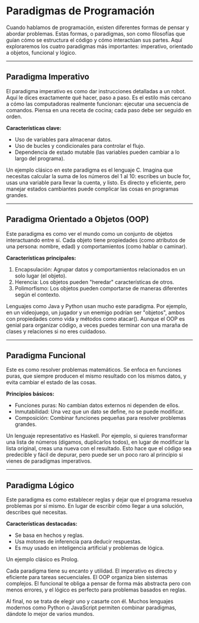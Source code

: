 # Paradigmas de Programación

Cuando hablamos de programación, existen diferentes formas de pensar y abordar problemas. Estas formas, o paradigmas, son como filosofías que guían cómo se estructura el código y cómo interactúan sus partes. Aquí exploraremos los cuatro paradigmas más importantes: imperativo, orientado a objetos, funcional y lógico.

---

## Paradigma Imperativo

El paradigma imperativo es como dar instrucciones detalladas a un robot. Aquí le dices exactamente qué hacer, paso a paso. Es el estilo más cercano a cómo las computadoras realmente funcionan: ejecutar una secuencia de comandos. Piensa en una receta de cocina; cada paso debe ser seguido en orden.

**Características clave:**
- Uso de variables para almacenar datos.
- Uso de bucles y condicionales para controlar el flujo.
- Dependencia de estado mutable (las variables pueden cambiar a lo largo del programa).

Un ejemplo clásico en este paradigma es el lenguaje C. Imagina que necesitas calcular la suma de los números del 1 al 10: escribes un bucle for, usas una variable para llevar la cuenta, y listo. Es directo y eficiente, pero manejar estados cambiantes puede complicar las cosas en programas grandes.

---

## Paradigma Orientado a Objetos (OOP)

Este paradigma es como ver el mundo como un conjunto de objetos interactuando entre sí. Cada objeto tiene propiedades (como atributos de una persona: nombre, edad) y comportamientos (como hablar o caminar).

**Características principales:**
1. Encapsulación: Agrupar datos y comportamientos relacionados en un solo lugar (el objeto).
2. Herencia: Los objetos pueden "heredar" características de otros.
3. Polimorfismo: Los objetos pueden comportarse de maneras diferentes según el contexto.

Lenguajes como Java y Python usan mucho este paradigma. Por ejemplo, en un videojuego, un jugador y un enemigo podrían ser "objetos", ambos con propiedades como vida y métodos como atacar(). Aunque el OOP es genial para organizar código, a veces puedes terminar con una maraña de clases y relaciones si no eres cuidadoso.

---

## Paradigma Funcional

Este es como resolver problemas matemáticos. Se enfoca en funciones puras, que siempre producen el mismo resultado con los mismos datos, y evita cambiar el estado de las cosas.

**Principios básicos:**
- Funciones puras: No cambian datos externos ni dependen de ellos.
- Inmutabilidad: Una vez que un dato se define, no se puede modificar.
- Composición: Combinar funciones pequeñas para resolver problemas grandes.

Un lenguaje representativo es Haskell. Por ejemplo, si quieres transformar una lista de números (digamos, duplicarlos todos), en lugar de modificar la lista original, creas una nueva con el resultado. Esto hace que el código sea predecible y fácil de depurar, pero puede ser un poco raro al principio si vienes de paradigmas imperativos.

---

## Paradigma Lógico

Este paradigma es como establecer reglas y dejar que el programa resuelva problemas por sí mismo. En lugar de escribir cómo llegar a una solución, describes qué necesitas.

**Características destacadas:**
- Se basa en hechos y reglas.
- Usa motores de inferencia para deducir respuestas.
- Es muy usado en inteligencia artificial y problemas de lógica.

Un ejemplo clásico es Prolog. 

Cada paradigma tiene su encanto y utilidad. El imperativo es directo y eficiente para tareas secuenciales. El OOP organiza bien sistemas complejos. El funcional te obliga a pensar de forma más abstracta pero con menos errores, y el lógico es perfecto para problemas basados en reglas.

Al final, no se trata de elegir uno y casarte con él. Muchos lenguajes modernos como Python o JavaScript permiten combinar paradigmas, dándote lo mejor de varios mundos.
